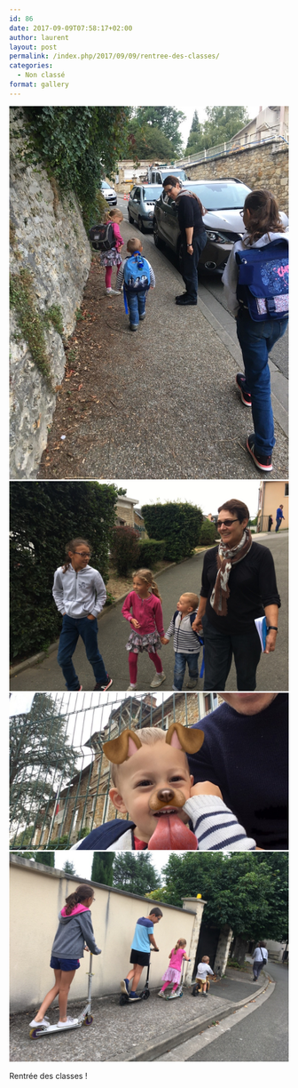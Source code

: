 ```yaml
---
id: 86
date: 2017-09-09T07:58:17+02:00
author: laurent
layout: post
permalink: /index.php/2017/09/09/rentree-des-classes/
categories:
  - Non classé
format: gallery
---
```

<img src="/images/2017/09/tumblr_ow0658xdxF1uuvt0bo1_1280.jpg" />
<img src="/images/2017/09/tumblr_ow0658xdxF1uuvt0bo2_1280.jpg" />
<img src="/images/2017/09/tumblr_ow0658xdxF1uuvt0bo3_1280.jpg" />
<img src="/images/2017/09/tumblr_ow0658xdxF1uuvt0bo4_1280.jpg" />

Rentrée des classes !